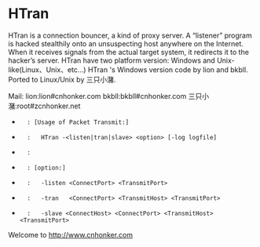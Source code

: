 # HTran
   HTran is a connection bouncer, a kind of proxy server. A “listener” program is hacked stealthily onto an unsuspecting host anywhere on the Internet. When it receives signals from the actual target system, it redirects it to the hacker’s server.
   HTran have two platform version: Windows and Unix-like(Linux、Unix、etc...)
   HTran 's Windows version code by lion and bkbll.
            Ported to Linux/Unix by 三只小潴.
 
 Mail: lion:lion#cnhonker.com
       bkbll:bkbll#cnhonker.com
       三只小潴:root#zcnhonker.net
       

 *       : [Usage of Packet Transmit:]
 *       :   HTran -<listen|tran|slave> <option> [-log logfile]
 *       :
 *       : [option:]
 *       :   -listen <ConnectPort> <TransmitPort>
 *       :   -tran   <ConnectPort> <TransmitHost> <TransmitPort>
 *       :   -slave <ConnectHost> <ConnectPort> <TransmitHost> <TransmitPort>

Welcome to http://www.cnhonker.com
